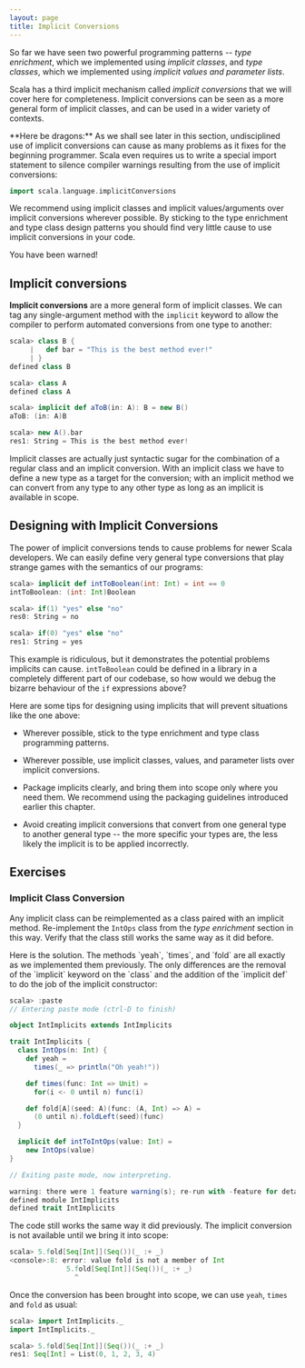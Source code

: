 ```yaml
---
layout: page
title: Implicit Conversions
---
```


So far we have seen two powerful programming patterns -- *type enrichment*, which we implemented using *implicit classes*, and *type classes*, which we implemented using *implicit values and parameter lists*.

Scala has a third implicit mechanism called *implicit conversions* that we will cover here for completeness. Implicit conversions can be seen as a more general form of implicit classes, and can be used in a wider variety of contexts.

<div class="alert alert-warning">
**Here be dragons:** As we shall see later in this section, undisciplined use of implicit conversions can cause as many problems as it fixes for the beginning programmer. Scala even requires us to write a special import statement to silence compiler warnings resulting from the use of implicit conversions:

~~~ scala
import scala.language.implicitConversions
~~~

We recommend using implicit classes and implicit values/arguments over implicit conversions wherever possible. By sticking to the type enrichment and type class design patterns you should find very little cause to use implicit conversions in your code.

You have been warned!
</div>

## Implicit conversions

**Implicit conversions** are a more general form of implicit classes. We can tag any single-argument method with the `implicit` keyword to allow the compiler to perform automated conversions from one type to another:

~~~ scala
scala> class B {
     |   def bar = "This is the best method ever!"
     | }
defined class B

scala> class A
defined class A

scala> implicit def aToB(in: A): B = new B()
aToB: (in: A)B

scala> new A().bar
res1: String = This is the best method ever!
~~~

Implicit classes are actually just syntactic sugar for the combination of a regular class and an implicit conversion. With an implicit class we have to define a new type as a target for the conversion; with an implicit method we can convert from any type to any other type as long as an implicit is available in scope.

## Designing with Implicit Conversions

The power of implicit conversions tends to cause problems for newer Scala developers. We can easily define very general type conversions that play strange games with the semantics of our programs:

~~~ scala
scala> implicit def intToBoolean(int: Int) = int == 0
intToBoolean: (int: Int)Boolean

scala> if(1) "yes" else "no"
res0: String = no

scala> if(0) "yes" else "no"
res1: String = yes
~~~

This example is ridiculous, but it demonstrates the potential problems implicits can cause. `intToBoolean` could be defined in a library in a completely different part of our codebase, so how would we debug the bizarre behaviour of the `if` expressions above?

Here are some tips for designing using implicits that will prevent situations like the one above:

 - Wherever possible, stick to the type enrichment and type class programming patterns.

 - Wherever possible, use implicit classes, values, and parameter lists over implicit conversions.

 - Package implicits clearly, and bring them into scope only where you need them. We recommend using the packaging guidelines introduced earlier this chapter.

 - Avoid creating implicit conversions that convert from one general type to another general type -- the more specific your types are, the less likely the implicit is to be applied incorrectly.

## Exercises

### Implicit Class Conversion

Any implicit class can be reimplemented as a class paired with an implicit method. Re-implement the `IntOps` class from the *type enrichment* section in this way. Verify that the class still works the same way as it did before.

<div class="solution">
Here is the solution. The methods `yeah`, `times`, and `fold` are all exactly as we implemented them previously. The only differences are the removal of the `implicit` keyword on the `class` and the addition of the `implicit def` to do the job of the implicit constructor:

~~~ scala
scala> :paste
// Entering paste mode (ctrl-D to finish)

object IntImplicits extends IntImplicits

trait IntImplicits {
  class IntOps(n: Int) {
    def yeah =
      times(_ => println("Oh yeah!"))

    def times(func: Int => Unit) =
      for(i <- 0 until n) func(i)

    def fold[A](seed: A)(func: (A, Int) => A) =
      (0 until n).foldLeft(seed)(func)
  }

  implicit def intToIntOps(value: Int) =
    new IntOps(value)
}

// Exiting paste mode, now interpreting.

warning: there were 1 feature warning(s); re-run with -feature for details
defined module IntImplicits
defined trait IntImplicits
~~~

The code still works the same way it did previously. The implicit conversion is not available until we bring it into scope:

~~~ scala
scala> 5.fold[Seq[Int]](Seq())(_ :+ _)
<console>:8: error: value fold is not a member of Int
              5.fold[Seq[Int]](Seq())(_ :+ _)
                ^
~~~

Once the conversion has been brought into scope, we can use `yeah`, `times` and `fold` as usual:

~~~ scala
scala> import IntImplicits._
import IntImplicits._

scala> 5.fold[Seq[Int]](Seq())(_ :+ _)
res1: Seq[Int] = List(0, 1, 2, 3, 4)
~~~
</div>
